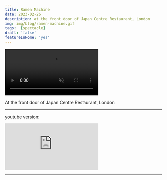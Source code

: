 ```yaml
---
title: Ramen Machine
date: 2023-02-26
description: at the front door of Japan Centre Restaurant, London
img: img/blog/ramen-machine.gif
tags:  [spectacle]
draft: 'false'
featureInHome: 'yes'
---
```


<video controls  muted loop autoplay style="max-height:800px;">
  <source src="/video/ramen-machine.mp4" type="video/mp4">
</video>


At the front door of Japan Centre Restaurant, London

---


youtube version:
<iframe style="aspect-ratio: 9/16;" class="w-full" src="https://www.youtube.com/embed/-0hEHIV8Ja0" title="YouTube video player" frameborder="0" allow="accelerometer; autoplay; clipboard-write; encrypted-media; gyroscope; picture-in-picture; web-share" allowfullscreen></iframe>

---
